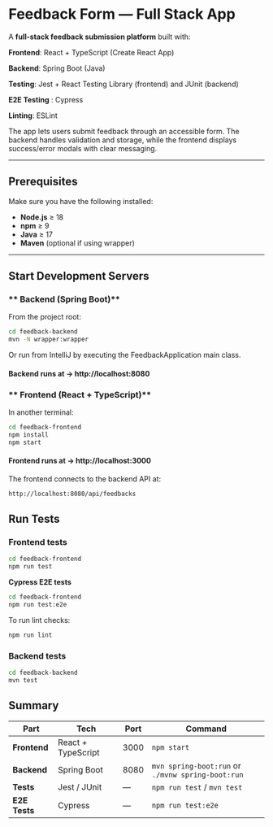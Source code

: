 # Feedback Form — Full Stack App

A **full-stack feedback submission platform** built with:

 **Frontend**: React + TypeScript (Create React App)

 **Backend**: Spring Boot (Java)

 **Testing**: Jest + React Testing Library (frontend) and JUnit (backend)

 **E2E Testing** : Cypress

 **Linting**: ESLint

The app lets users submit feedback through an accessible form. The backend handles validation and storage, while the frontend displays success/error modals with clear messaging.

---

## Prerequisites

Make sure you have the following installed:
- **Node.js** ≥ 18
- **npm** ≥ 9
- **Java** ≥ 17
- **Maven** (optional if using wrapper)

---

## Start Development Servers

### ** Backend (Spring Boot)**

From the project root:

```bash
cd feedback-backend
mvn -N wrapper:wrapper
```
Or run from IntelliJ by executing the FeedbackApplication main class.

####  Backend runs at → http://localhost:8080


### ** Frontend (React + TypeScript)**

In another terminal:

```bash
cd feedback-frontend
npm install
npm start
```

#### Frontend runs at → http://localhost:3000


The frontend connects to the backend API at:
```bash
http://localhost:8080/api/feedbacks
```

## **Run Tests**
### Frontend tests
```bash
cd feedback-frontend
npm run test
```
**Cypress E2E tests**
```bash
cd feedback-frontend
npm run test:e2e
```

To run lint checks:
```bash
npm run lint
```

### Backend tests
```bash
cd feedback-backend
mvn test
```

## Summary

| Part          | Tech               | Port | Command                                          |
|---------------|--------------------|------|--------------------------------------------------|
| **Frontend**  | React + TypeScript | 3000 | `npm start`                                      |
| **Backend**   | Spring Boot        | 8080 | `mvn spring-boot:run` or `./mvnw spring-boot:run` |
| **Tests**     | Jest / JUnit       | — | `npm run test` / `mvn test`                      |
| **E2E Tests** | Cypress            | — | `npm run test:e2e`                   |


